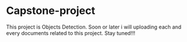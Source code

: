 # Capstone-project
This project is Objects Detection. Soon or later i will uploading each and every documents related to this project.
Stay tuned!!!

